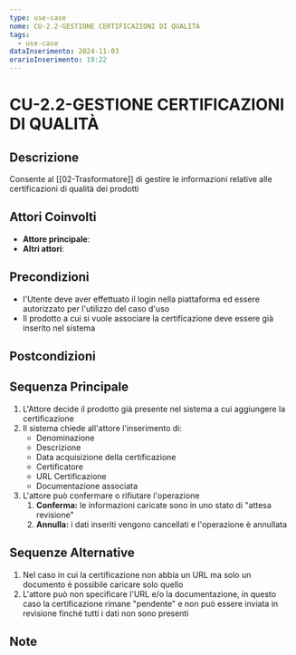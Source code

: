 ```yaml
---
type: use-case
nome: CU-2.2-GESTIONE CERTIFICAZIONI DI QUALITÀ
tags:
  - use-case
dataInserimento: 2024-11-03
orarioInserimento: 19:22
---
```

# CU-2.2-GESTIONE CERTIFICAZIONI DI QUALITÀ

## Descrizione
Consente al [[02-Trasformatore]] di gestire le informazioni relative alle certificazioni di qualità dei prodotti

## Attori Coinvolti
- **Attore principale**:
- **Altri attori**: 

## Precondizioni
- l'Utente deve aver effettuato il login nella piattaforma ed essere autorizzato per l'utilizzo del caso d'uso
- Il prodotto a cui si vuole associare la certificazione deve essere già inserito nel sistema

## Postcondizioni

## Sequenza Principale
1) L'Attore decide il prodotto già presente nel sistema a cui aggiungere la certificazione
2) Il sistema chiede all'attore l'inserimento di:
	- Denominazione
	- Descrizione
	- Data acquisizione della certificazione
	- Certificatore
	- URL Certificazione
	- Documentazione associata
3) L'attore può confermare o rifiutare l'operazione
	1) **Conferma:** le informazioni caricate sono in uno stato di "attesa revisione"
	2) **Annulla:** i dati inseriti vengono cancellati e l'operazione è annullata

## Sequenze Alternative
1) Nel caso in cui la certificazione non abbia un URL ma solo un documento è possibile caricare solo quello
2) L'attore può non specificare l'URL e/o la documentazione, in questo caso la certificazione rimane "pendente" e non può essere inviata in revisione finché tutti i dati non sono presenti
## Note
